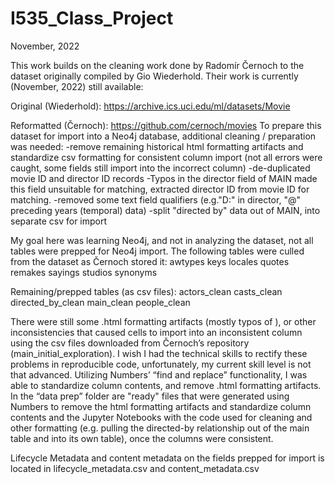 # I535_Class_Project
November, 2022

This work builds on the cleaning work done by Radomír Černoch to the dataset originally compiled by Gio Wiederhold. Their work is currently (November, 2022) still available:

Original (Wiederhold): https://archive.ics.uci.edu/ml/datasets/Movie

Reformatted (Černoch): https://github.com/cernoch/movies
To prepare this dataset for import into a Neo4j database, additional cleaning / preparation was needed:
-remove remaining historical html formatting artifacts and standardize csv formatting for consistent column import (not all errors were caught, some fields still import into the incorrect column)
-de-duplicated movie ID and director ID records
-Typos in the director field of MAIN made this field unsuitable for matching, extracted director ID from movie ID for matching.
-removed some text field qualifiers (e.g."D:" in director, "@" preceding years (temporal) data)
-split "directed by" data out of MAIN, into separate csv for import

My goal here was learning Neo4j, and not in analyzing the dataset, not all tables were prepped for Neo4j import. The following tables were culled from the dataset as Černoch stored it:
awtypes
keys
locales
quotes
remakes
sayings
studios
synonyms

Remaining/prepped tables (as csv files):
actors_clean
casts_clean
directed_by_clean
main_clean
people_clean



There were still some .html formatting artifacts (mostly typos of <td>), or other inconsistencies that caused cells to import into an inconsistent column using the csv files downloaded from Černoch’s repository (main_initial_exploration). I wish I had the technical skills to rectify these problems in reproducible code, unfortunately, my current skill level is not that advanced. Utilizing Numbers’ “find and replace” functionality, I was able to standardize column contents, and remove .html formatting artifacts. In the “data prep” folder are "ready" files that were generated using Numbers to remove the html formatting artifacts and standardize column contents and the Jupyter Notebooks with the code used for cleaning and other formatting (e.g. pulling the directed-by relationship out of the main table and into its own table), once the columns were consistent.

Lifecycle Metadata and content metadata on the fields prepped for import is located in lifecycle_metadata.csv and content_metadata.csv

